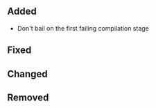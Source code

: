 <!--
 Thanks for the MR! Please add lines describing your changes in the appropriate section

 For example:

## Added
- Added some more fish
## Fixed
 a generic parameter
-->

## Added

- Don't bail on the first failing compilation stage

## Fixed

## Changed

## Removed


